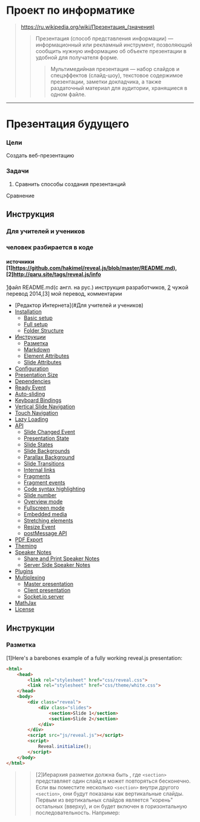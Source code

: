 #	Проект по информатике

>	https://ru.wikipedia.org/wiki/Презентация_(значения)
>>Презентация (способ представления информации) — информационный или рекламный инструмент, позволяющий сообщить нужную информацию об объекте презентации в удобной для получателя форме.
>>>Мультимедийная презентация — набор слайдов и спецэффектов (слайд-шоу), текстовое содержимое презентации, заметки докладчика, а также раздаточный материал для аудитории, хранящиеся в одном файле.

---

#	Презентация будущего	#

### Цели
Создать веб-презентацию
### Задачи
1.	Сравнить способы создания презентанций

Сравнение

##	Инструкция

###	Для учителей и учеников

###	человек разбирается в коде
####	источники [1]https://github.com/hakimel/reveal.js/blob/master/README.md), [2]http://qaru.site/tags/reveal.js/info
[1](https://github.com/hakimel/reveal.js/blob/master/README.md)файл README.md(с англ. на рус.) инструкция разработчиков, [2](http://qaru.site/tags/reveal.js/info) чужой перевод 2014,[3] мой перевод, комментарии
- [Редактор Интернета](#Для учителей и учеников)
- [Installation](#installation)
  - [Basic setup](#basic-setup)
  - [Full setup](#full-setup)
  - [Folder Structure](#folder-structure)
- [Инструкции](#Инструкции)
  - [Разметка](#Разметка)
  - [Markdown](#markdown)
  - [Element Attributes](#element-attributes)
  - [Slide Attributes](#slide-attributes)
- [Configuration](#configuration)
- [Presentation Size](#presentation-size)
- [Dependencies](#dependencies)
- [Ready Event](#ready-event)
- [Auto-sliding](#auto-sliding)
- [Keyboard Bindings](#keyboard-bindings)
- [Vertical Slide Navigation](#vertical-slide-navigation)
- [Touch Navigation](#touch-navigation)
- [Lazy Loading](#lazy-loading)
- [API](#api)
  - [Slide Changed Event](#slide-changed-event)
  - [Presentation State](#presentation-state)
  - [Slide States](#slide-states)
  - [Slide Backgrounds](#slide-backgrounds)
  - [Parallax Background](#parallax-background)
  - [Slide Transitions](#slide-transitions)
  - [Internal links](#internal-links)
  - [Fragments](#fragments)
  - [Fragment events](#fragment-events)
  - [Code syntax highlighting](#code-syntax-highlighting)
  - [Slide number](#slide-number)
  - [Overview mode](#overview-mode)
  - [Fullscreen mode](#fullscreen-mode)
  - [Embedded media](#embedded-media)
  - [Stretching elements](#stretching-elements)
  - [Resize Event](#resize-event)
  - [postMessage API](#postmessage-api)
- [PDF Export](#pdf-export)
- [Theming](#theming)
- [Speaker Notes](#speaker-notes)
  - [Share and Print Speaker Notes](#share-and-print-speaker-notes)
  - [Server Side Speaker Notes](#server-side-speaker-notes)
- [Plugins](#plugins)
- [Multiplexing](#multiplexing)
  - [Master presentation](#master-presentation)
  - [Client presentation](#client-presentation)
  - [Socket.io server](#socketio-server)
- [MathJax](#mathjax)
- [License](#license)
## Инструкции
### Разметка
[1]Here's a barebones example of a fully working reveal.js presentation:
```html
<html>
	<head>
		<link rel="stylesheet" href="css/reveal.css">
		<link rel="stylesheet" href="css/theme/white.css">
	</head>
	<body>
		<div class="reveal">
			<div class="slides">
				<section>Slide 1</section>
				<section>Slide 2</section>
			</div>
		</div>
		<script src="js/reveal.js"></script>
		<script>
			Reveal.initialize();
		</script>
	</body>
</html>
```
</html>

>> [2]Иерархия разметки должна быть , где `<section>` представляет один слайд и может повторяться бесконечно. Если вы поместите несколько `<section>` внутри другого `<section>`, они будут показаны как вертикальные слайды. Первым из вертикальных слайдов является "корень" остальных (вверху), и он будет включен в горизонтальную последовательность. Например:


